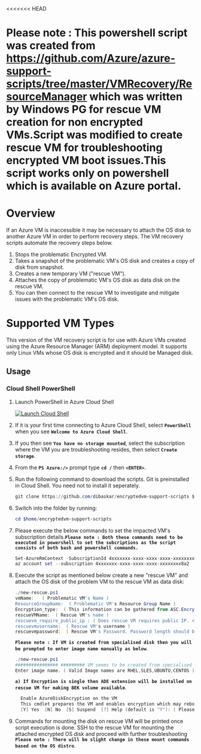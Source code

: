 <<<<<<< HEAD
# Please note : This powershell script was created from https://github.com/Azure/azure-support-scripts/tree/master/VMRecovery/ResourceManager which was written by Windows PG for rescue VM creation for non encrypted VMs.Script was modified to create rescue VM for troubleshooting encrypted VM boot issues.This script works only on powershell which is available on Azure portal. 

# Overview
If an Azure VM is inaccessible it may be necessary to attach the OS disk to another Azure VM in order to perform recovery steps. The VM recovery scripts automate the recovery steps below.

1. Stops the problematic Encrypted VM.
2. Takes a snapshot of the problematic VM's OS disk and creates a copy of disk from snapshot.
3. Creates a new temporary VM ("rescue VM"). 
4. Attaches the copy of problematic VM's OS disk as data disk on the rescue VM.
5. You can then connect to the rescue VM to investigate and mitigate issues with the problematic VM's OS disk.

# Supported VM Types

This version of the VM recovery script is for use with Azure VMs created using the Azure Resource Manager (ARM) deployment model. It supports only Linux VMs whose OS disk is encrypted and it should be Managed disk.
## Usage
### Cloud Shell PowerShell
1. Launch PowerShell in Azure Cloud Shell 

   <a href="https://shell.azure.com/powershell" target="_blank"><img border="0" alt="Launch Cloud Shell" src="https://shell.azure.com/images/launchcloudshell@2x.png"></a>

2. If it is your first time connecting to Azure Cloud Shell, select **`PowerShell`** when you see **`Welcome to Azure Cloud Shell`**. 

3. If you then see **`You have no storage mounted`**, select the subscription where the VM you are troubleshooting resides, then select **`Create storage`**.

4. From the **`PS Azure:/>`** prompt type **`cd /`** then **`<ENTER>`**.

5. Run the following command to download the scripts. Git is preinstalled in Cloud Shell. You need not to install it seperately.
   ```PowerShell
   git clone https://github.com/dibaskar/encryptedvm-support-scripts $home/encryptedvm-support-scripts
   ```
6. Switch into the folder by running:
   ```PowerShell
   cd $home/encryptedvm-support-scripts
   ```


7. Please execute the below commands to set the impacted VM's subscription details.**`Please note : Both these commands need to be executed in powershell to set the subcriptions as the script consists of both bash and powershell commands.`**
   ```PowerShell
   Set-AzureRmContext -SubscriptionId 4xxxxxxx-xxxx-xxxx-xxxx-xxxxxxxx8a2
   az account set --subscription 4xxxxxxx-xxxx-xxxx-xxxx-xxxxxxxx8a2
   ```

8. Execute the script as mentioned below create a new "rescue VM" and attach the OS disk of the problem VM to the rescue VM as data disk:
   ```PowerShell
   ./new-rescue.ps1
   vmName:   ( Problematic VM's Name )
   ResourceGroupName:  ( Problematic VM's Resource Group Name )
   Encryption_type:  ( This information can be gathered from ASC.Encryption using AAD Credentials is Dual and without AAD Credentials is single )
   rescueVMName:  ( Rescue VM's name )
   rescuevm_require_public_ip : ( Does rescue VM requires public IP. <b> Valid options are yes or no </b> )
   rescuevmusername:  ( Rescue VM's username )
   rescuevmpassword:  ( Rescue VM's Password. Password length should be minimum 12 characters with special characters in it else rescue VM creation will fail )
   ```

   **`Please note : If VM is created from specialised disk then you will be prompted to enter image name manually as below`**.
   ```PowerShell
   ./new-rescue.ps1
   ################ ######### VM seems to be created from specialised Disk.
   Enter image name. ( Valid Image names are RHEL,SLES,UBUNTU,CENTOS ):
   ```

   **`a) If Encryption is single then ADE extension will be installed on rescue VM for making BEK volume available`**.
   ```PowerShell
     Enable AzureDiskEncryption on the VM
     This cmdlet prepares the VM and enables encryption which may reboot the machine and takes 10-15 minutes to finish. Please save your      work on the VM before confirming. Do you want to continue?
     [Y] Yes  [N] No  [S] Suspend  [?] Help (default is "Y"): ( Please enter Y here )
     ```
   

9. Commands for mounting the disk on rescue VM will be printed once script execution is done. SSH to the rescue VM for mounting the attached encrypted OS disk and proceed with further troubleshooting **`Please note : There will be slight change in these mount commands based on the OS distro`**.

